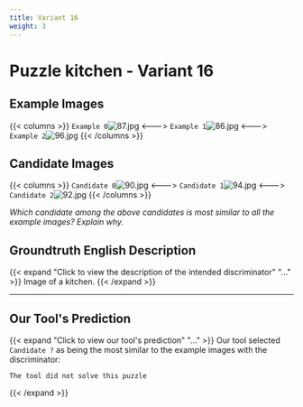 ```yaml
---
title: Variant 16
weight: 3
---
```


# Puzzle kitchen - Variant 16

## Example Images
{{< columns >}}
`Example 0`![87.jpg](/natscene_data/images/87.jpg)
<--->
`Example 1`![86.jpg](/natscene_data/images/86.jpg)
<--->
`Example 2`![96.jpg](/natscene_data/images/96.jpg)
{{< /columns >}}

## Candidate Images
{{< columns >}}
`Candidate 0`![90.jpg](/natscene_data/images/90.jpg)
<--->
`Candidate 1`![94.jpg](/natscene_data/images/94.jpg)
<--->
`Candidate 2`![92.jpg](/natscene_data/images/92.jpg)
{{< /columns >}}

*Which candidate among the above candidates is most similar to all the example images? Explain why.*

## Groundtruth English Description

{{< expand "Click to view the description of the intended discriminator" "..." >}}
Image of a kitchen.
{{< /expand >}}

---



## Our Tool's Prediction

{{< expand "Click to view our tool's prediction" "..." >}}
Our tool selected `Candidate ?` as being the most similar to the example images with the discriminator:
```plaintext
The tool did not solve this puzzle
```
{{< /expand >}}
